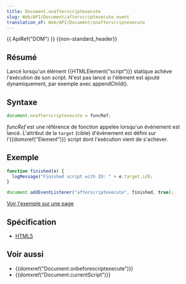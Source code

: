 ```yaml
---
title: Document.onafterscriptexecute
slug: Web/API/Document/afterscriptexecute_event
translation_of: Web/API/Document/onafterscriptexecute
---
```


{{ ApiRef("DOM") }} {{non-standard_header}}

## Résumé

Lancé lorsqu'un élément {{HTMLElement("script")}} statique achève l'exécution de son script. N'est pas lancé si l'élément est ajouté dynamiquement, par exemple avec appendChild().

## Syntaxe

```js
document.onafterscriptexecute = funcRef;
```

_funcRef_ est une référence de fonction appelée lorsqu'un évènement est lancé. L'attribut de la `target` (cible) d'évènement est défini sur l'{{domxref("Element")}} script dont l'exécution vient de s'achever.

## Exemple

```js
function finished(e) {
  logMessage("Finished script with ID: " + e.target.id);
}

document.addEventListener("afterscriptexecute", finished, true);
```

[Voir l'exemple sur une page](/samples/html/currentScript.html)

## Spécification

- [HTML5](http://www.whatwg.org/specs/web-apps/current-work/#the-script-element)

## Voir aussi

- {{domxref("Document.onbeforescriptexecute")}}
- {{domxref("Document.currentScript")}}
